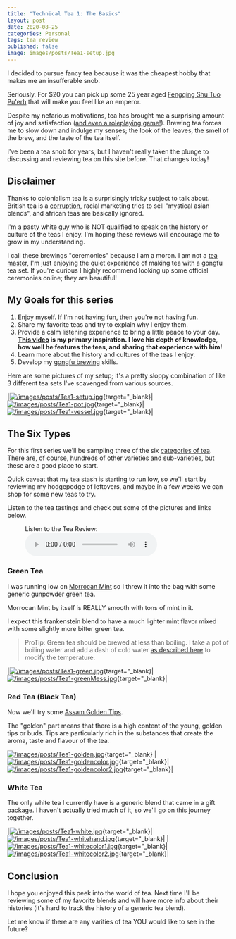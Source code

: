 ```yaml
---
title: "Technical Tea 1: The Basics"
layout: post
date: 2020-08-25
categories: Personal
tags: tea review
published: false
image: images/posts/Tea1-setup.jpg
---
```


I decided to pursue fancy tea because it was the cheapest hobby that makes me an insufferable snob. 

Seriously. For $20 you can pick up some 25 year aged [Fengqing Shu Tuo  Pu'erh](https://meileaf.com/tea/black-yunnan-tuo/) that will make you feel like an emperor.

Despite my nefarious motivations, tea has brought me a surprising amount of joy and satisfaction ([and even a roleplaying game!](/patreon)). Brewing tea forces me to slow down and indulge my senses; the look of the leaves, the smell of the brew, and the taste of the tea itself. 

I've been a tea snob for years, but I haven't really taken the plunge to discussing and reviewing tea on this site before. That changes today! 

## Disclaimer

Thanks to colonialism tea is a surprisingly tricky subject to talk about. British tea is a [corruption](https://www.aljazeera.com/indepth/opinion/british-colonialism-ruined-perfect-cup-tea-170918113331476.html), racial marketing tries to sell "mystical asian blends", and african teas are basically ignored.

I'm a pasty white guy who is NOT qualified to speak on the history or culture of the teas I enjoy. I'm hoping these reviews will encourage me to grow in my understanding.

I call these brewings "ceremonies" because I am a moron. I am not a [tea master](https://en.wikipedia.org/wiki/Japanese_tea_ceremony), I'm just enjoying the quiet experience of making tea with a gongfu tea set. If you're curious I highly recommend looking up some official ceremonies online; they are beautiful!

## My Goals for this series

1. Enjoy myself. If I'm not having fun, then you're not having fun.
2. Share my favorite teas and try to explain why I enjoy them.
3. Provide a calm listening experience to bring a little peace to your day. **[This video](https://www.youtube.com/watch?v=iWWu05AHv38) is my primary inspiration. I love his depth of knowledge, how well he features the teas, and sharing that experience with him!**
4. Learn more about the history and cultures of the teas I enjoy.
5. Develop my [gongfu brewing](https://www.reddit.com/r/tea/wiki/faq/gongfucha#wiki_an_introduction_to_gongfu_tea) skills.


Here are some pictures of my setup; it's a pretty sloppy combination of like 3 different tea sets I've scavenged from various sources.

|[![/images/posts/Tea1-setup.jpg](/images/posts/Tea1-setup.jpg)](/images/posts/Tea1-setup.jpg){target="_blank}|[![/images/posts/Tea1-pot.jpg](/images/posts/Tea1-pot.jpg)](/images/posts/Tea1-pot.jpg){target="_blank}|[![/images/posts/Tea1-vessel.jpg](/images/posts/Tea1-vessel.jpg)](/images/posts/Tea1-vessel.jpg){target="_blank}|

## The Six Types

For this first series we'll be sampling three of the six [categories of tea](https://teaepicure.com/tea-classification/). There are, of course, hundreds of other varieties and sub-varieties, but these are a good place to start.

Quick caveat that my tea stash is starting to run low, so we'll start by reviewing my hodgepodge of leftovers, and maybe in a few weeks we can shop for some new teas to try.

Listen to the tea tastings and check out some of the pictures and links below.

<figure>
    <figcaption>Listen to the Tea Review:</figcaption>
    <audio
        controls
        src="/files/Audio/Tea1.mp3">
            Your browser does not support the
            <code>audio</code> element.
    </audio>
</figure>

### Green Tea

I was running low on [Morrocan Mint](https://www.uptontea.com/flavored-green-tea/mint-loose-leaf-green-tea/p/V00418/) so I threw it into the bag with some generic gunpowder green tea. 

Morrocan Mint by itself is REALLY smooth with tons of mint in it. 

I expect this frankenstein blend to have a much lighter mint flavor mixed with some slightly more bitter green tea.

> ProTip: Green tea should be brewed at less than boiling. I take a pot of boiling water and add a dash of cold water [as described here](https://www.youtube.com/watch?v=spTBscGMG2c) to modify the temperature.

|[![/images/posts/Tea1-green.jpg](/images/posts/Tea1-green.jpg)](/images/posts/Tea1-green.jpg){target="_blank}|[![/images/posts/Tea1-greenMess.jpg](/images/posts/Tea1-greenMess.jpg)](/images/posts/Tea1-greenMess.jpg){target="_blank}|

### Red Tea (Black Tea)

Now we'll try some [Assam Golden Tips](https://www.eldenstreettea.com/the-tea-shop.html?store-page=Assam-Golden-Tips-p190939461).

The "golden" part means that there is a high content of the young, golden tips or buds. Tips are particularly rich in the substances that create the aroma, taste and flavour of the tea.

[![/images/posts/Tea1-golden.jpg](/images/posts/Tea1-golden.jpg)](/images/posts/Tea1-golden.jpg){target="_blank}
|[![/images/posts/Tea1-goldencolor.jpg](/images/posts/Tea1-goldencolor.jpg)](/images/posts/Tea1-goldencolor.jpg){target="_blank}|[![/images/posts/Tea1-goldencolor2.jpg](/images/posts/Tea1-goldencolor2.jpg)](/images/posts/Tea1-goldencolor2.jpg){target="_blank}|

### White Tea

The only white tea I currently have is a generic blend that came in a gift package. I haven't actually tried much of it, so we'll go on this journey together.

|[![/images/posts/Tea1-white.jpg](/images/posts/Tea1-white.jpg)](/images/posts/Tea1-white.jpg){target="_blank}|[![/images/posts/Tea1-whitehand.jpg](/images/posts/Tea1-whitehand.jpg)](/images/posts/Tea1-whitehand.jpg){target="_blank}|
|[![/images/posts/Tea1-whitecolor1.jpg](/images/posts/Tea1-whitecolor1.jpg)](/images/posts/Tea1-whitecolor1.jpg){target="_blank}|[![/images/posts/Tea1-whitecolor2.jpg](/images/posts/Tea1-whitecolor2.jpg)](/images/posts/Tea1-whitecolor2.jpg){target="_blank}|

## Conclusion

I hope you enjoyed this peek into the world of tea. Next time I'll be reviewing some of my favorite blends and will have more info about their histories (it's hard to track the history of a generic tea blend).

Let me know if there are any varities of tea YOU would like to see in the future?



